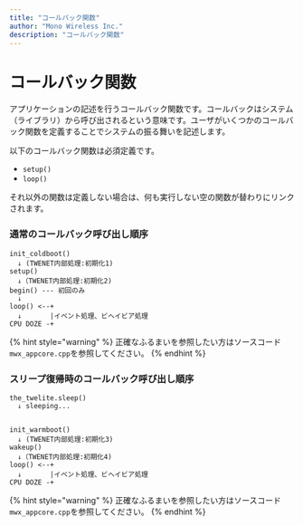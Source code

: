 ```yaml
---
title: "コールバック関数"
author: "Mono Wireless Inc."
description: "コールバック関数"
---
```


# コールバック関数

アプリケーションの記述を行うコールバック関数です。コールバックはシステム（ライブラリ）から呼び出されるという意味です。ユーザがいくつかのコールバック関数を定義することでシステムの振る舞いを記述します。

以下のコールバック関数は必須定義です。

* `setup()`
* `loop()`

それ以外の関数は定義しない場合は、何も実行しない空の関数が替わりにリンクされます。



### 通常のコールバック呼び出し順序

```
init_coldboot()
  ↓ (TWENET内部処理:初期化1)
setup()
  ↓（TWENET内部処理:初期化2)
begin() --- 初回のみ
  ↓
loop() <--+
  ↓       |イベント処理、ビヘイビア処理
CPU DOZE -+
```

{% hint style="warning" %}
正確なふるまいを参照したい方はソースコード`mwx_appcore.cpp`を参照してください。
{% endhint %}



### スリープ復帰時のコールバック呼び出し順序

```
the_twelite.sleep()
  ↓ sleeping...
 
 
init_warmboot()
  ↓ (TWENET内部処理:初期化3)
wakeup()
  ↓（TWENET内部処理:初期化4)
loop() <--+
  ↓       |イベント処理、ビヘイビア処理
CPU DOZE -+
```

{% hint style="warning" %}
正確なふるまいを参照したい方はソースコード`mwx_appcore.cpp`を参照してください。
{% endhint %}

